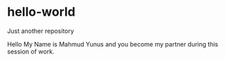 # hello-world
Just another repository

Hello My Name is Mahmud Yunus and you become my partner during this session of work.

